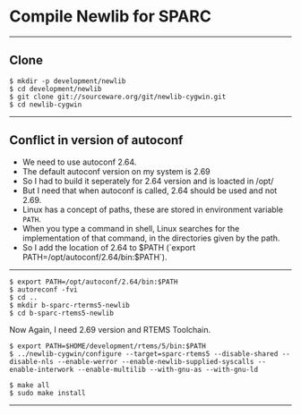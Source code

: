 # Compile Newlib for SPARC

---

## Clone

~~~~
$ mkdir -p development/newlib
$ cd development/newlib
$ git clone git://sourceware.org/git/newlib-cygwin.git
$ cd newlib-cygwin
~~~~

---

## Conflict in version of autoconf

- We need to use autoconf 2.64.
- The default autoconf version on my system is 2.69
- So I had to build it seperately for 2.64 version and is loacted in /opt/
- But I need that when autoconf is called, 2.64 should be used and not 2.69.
- Linux has a concept of paths, these are stored in environment variable `PATH`.
- When you type a command in shell, Linux searches for the implementation of that command, in the directories given by the path.
- So I add the location of 2.64 to $PATH (`export PATH=/opt/autoconf/2.64/bin:$PATH`).

---

~~~~
$ export PATH=/opt/autoconf/2.64/bin:$PATH
$ autoreconf -fvi
$ cd ..
$ mkdir b-sparc-rterms5-newlib
$ cd b-sparc-rtems5-newlib
~~~~

Now Again, I need 2.69 version and RTEMS Toolchain.

~~~~
$ export PATH=$HOME/development/rtems/5/bin:$PATH
$ ../newlib-cygwin/configure --target=sparc-rtems5 --disable-shared --disable-nls --enable-werror --enable-newlib-supplied-syscalls --enable-interwork --enable-multilib --with-gnu-as --with-gnu-ld
~~~~

~~~~
$ make all
$ sudo make install
~~~~

---


